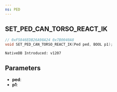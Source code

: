 ```yaml
---
ns: PED
---
```

## SET_PED_CAN_TORSO_REACT_IK

```c
// 0xF5846EDB26A98A24 0x7B0040A8
void SET_PED_CAN_TORSO_REACT_IK(Ped ped, BOOL p1);
```

```
NativeDB Introduced: v1207
```

## Parameters
* **ped**:
* **p1**:
